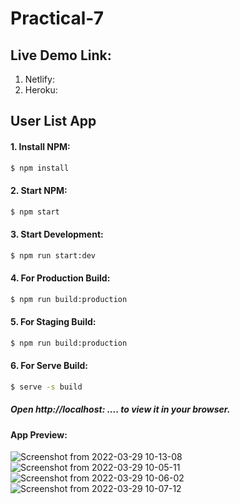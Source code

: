 # Practical-7

## Live Demo Link:
1. Netlify:
2. Heroku:

## User List App
#### 1. Install NPM:

```sh
$ npm install
```

#### 2. Start NPM:

```sh
$ npm start
```

#### 3. Start Development:

```sh
$ npm run start:dev
```

#### 4. For Production Build:

```sh
$ npm run build:production
```

#### 5. For Staging Build:

```sh
$ npm run build:production
```
#### 6. For Serve Build:

```sh
$ serve -s build
```


##### Open http://localhost: .... to view it in your browser.

#### App Preview:
![Screenshot from 2022-03-29 10-13-08](https://user-images.githubusercontent.com/97106864/160534896-be85dd57-aec1-4a0b-8240-728990c3f63a.png)
![Screenshot from 2022-03-29 10-05-11](https://user-images.githubusercontent.com/97106864/160534412-0c31c3c1-009e-4b68-9955-f731cb237e33.png)
![Screenshot from 2022-03-29 10-06-02](https://user-images.githubusercontent.com/97106864/160534449-ac41ac50-602d-404c-9737-aba8cdc90bd6.png)
![Screenshot from 2022-03-29 10-07-12](https://user-images.githubusercontent.com/97106864/160534466-74ad0e27-e9e9-4ee2-b615-27b3478d0ad8.png)
